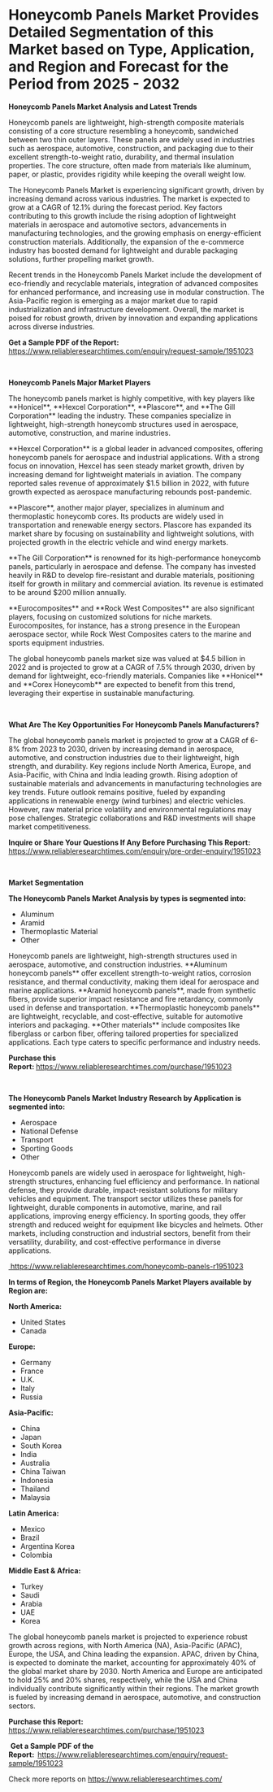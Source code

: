 <p><h1>Honeycomb Panels Market Provides Detailed Segmentation of this Market based on Type, Application, and Region and Forecast for the Period from 2025 - 2032</h1></p><p><strong>Honeycomb Panels Market Analysis and Latest Trends</strong></p>
<p><p>Honeycomb panels are lightweight, high-strength composite materials consisting of a core structure resembling a honeycomb, sandwiched between two thin outer layers. These panels are widely used in industries such as aerospace, automotive, construction, and packaging due to their excellent strength-to-weight ratio, durability, and thermal insulation properties. The core structure, often made from materials like aluminum, paper, or plastic, provides rigidity while keeping the overall weight low.</p><p>The Honeycomb Panels Market is experiencing significant growth, driven by increasing demand across various industries. The market is expected to grow at a CAGR of 12.1% during the forecast period. Key factors contributing to this growth include the rising adoption of lightweight materials in aerospace and automotive sectors, advancements in manufacturing technologies, and the growing emphasis on energy-efficient construction materials. Additionally, the expansion of the e-commerce industry has boosted demand for lightweight and durable packaging solutions, further propelling market growth.</p><p>Recent trends in the Honeycomb Panels Market include the development of eco-friendly and recyclable materials, integration of advanced composites for enhanced performance, and increasing use in modular construction. The Asia-Pacific region is emerging as a major market due to rapid industrialization and infrastructure development. Overall, the market is poised for robust growth, driven by innovation and expanding applications across diverse industries.</p></p>
<p><strong>Get a Sample PDF of the Report:&nbsp;</strong> <a href="https://www.reliableresearchtimes.com/enquiry/request-sample/1951023?utm_campaign=2040&utm_medium=2&utm_source=Github&utm_content=ia&utm_term=25012025&utm_id=honeycomb-panels">https://www.reliableresearchtimes.com/enquiry/request-sample/1951023</a></p>
<p>&nbsp;</p>
<p><strong>Honeycomb Panels Major Market Players</strong></p>
<p><p>The honeycomb panels market is highly competitive, with key players like **Honicel**, **Hexcel Corporation**, **Plascore**, and **The Gill Corporation** leading the industry. These companies specialize in lightweight, high-strength honeycomb structures used in aerospace, automotive, construction, and marine industries.</p><p>**Hexcel Corporation** is a global leader in advanced composites, offering honeycomb panels for aerospace and industrial applications. With a strong focus on innovation, Hexcel has seen steady market growth, driven by increasing demand for lightweight materials in aviation. The company reported sales revenue of approximately $1.5 billion in 2022, with future growth expected as aerospace manufacturing rebounds post-pandemic.</p><p>**Plascore**, another major player, specializes in aluminum and thermoplastic honeycomb cores. Its products are widely used in transportation and renewable energy sectors. Plascore has expanded its market share by focusing on sustainability and lightweight solutions, with projected growth in the electric vehicle and wind energy markets.</p><p>**The Gill Corporation** is renowned for its high-performance honeycomb panels, particularly in aerospace and defense. The company has invested heavily in R&D to develop fire-resistant and durable materials, positioning itself for growth in military and commercial aviation. Its revenue is estimated to be around $200 million annually.</p><p>**Eurocomposites** and **Rock West Composites** are also significant players, focusing on customized solutions for niche markets. Eurocomposites, for instance, has a strong presence in the European aerospace sector, while Rock West Composites caters to the marine and sports equipment industries.</p><p>The global honeycomb panels market size was valued at $4.5 billion in 2022 and is projected to grow at a CAGR of 7.5% through 2030, driven by demand for lightweight, eco-friendly materials. Companies like **Honicel** and **Corex Honeycomb** are expected to benefit from this trend, leveraging their expertise in sustainable manufacturing.</p></p>
<p>&nbsp;</p>
<p><strong>What Are The Key Opportunities For Honeycomb Panels Manufacturers?</strong></p>
<p><p>The global honeycomb panels market is projected to grow at a CAGR of 6-8% from 2023 to 2030, driven by increasing demand in aerospace, automotive, and construction industries due to their lightweight, high strength, and durability. Key regions include North America, Europe, and Asia-Pacific, with China and India leading growth. Rising adoption of sustainable materials and advancements in manufacturing technologies are key trends. Future outlook remains positive, fueled by expanding applications in renewable energy (wind turbines) and electric vehicles. However, raw material price volatility and environmental regulations may pose challenges. Strategic collaborations and R&D investments will shape market competitiveness.</p></p>
<p><strong>Inquire or Share Your Questions If Any Before Purchasing This Report:</strong> <a href="https://www.reliableresearchtimes.com/enquiry/pre-order-enquiry/1951023?utm_campaign=2040&utm_medium=2&utm_source=Github&utm_content=ia&utm_term=25012025&utm_id=honeycomb-panels">https://www.reliableresearchtimes.com/enquiry/pre-order-enquiry/1951023</a></p>
<p>&nbsp;</p>
<p><strong>Market Segmentation</strong></p>
<p><strong>The Honeycomb Panels Market Analysis by types is segmented into:</strong></p>
<p><ul><li>Aluminum</li><li>Aramid</li><li>Thermoplastic Material</li><li>Other</li></ul></p>
<p><p>Honeycomb panels are lightweight, high-strength structures used in aerospace, automotive, and construction industries. **Aluminum honeycomb panels** offer excellent strength-to-weight ratios, corrosion resistance, and thermal conductivity, making them ideal for aerospace and marine applications. **Aramid honeycomb panels**, made from synthetic fibers, provide superior impact resistance and fire retardancy, commonly used in defense and transportation. **Thermoplastic honeycomb panels** are lightweight, recyclable, and cost-effective, suitable for automotive interiors and packaging. **Other materials** include composites like fiberglass or carbon fiber, offering tailored properties for specialized applications. Each type caters to specific performance and industry needs.</p></p>
<p><strong>Purchase this Report:&nbsp;</strong><a href="https://www.reliableresearchtimes.com/purchase/1951023?utm_campaign=2040&utm_medium=2&utm_source=Github&utm_content=ia&utm_term=25012025&utm_id=honeycomb-panels">https://www.reliableresearchtimes.com/purchase/1951023</a></p>
<p>&nbsp;</p>
<p><strong>The Honeycomb Panels Market Industry Research by Application is segmented into:</strong></p>
<p><ul><li>Aerospace</li><li>National Defense</li><li>Transport</li><li>Sporting Goods</li><li>Other</li></ul></p>
<p><p>Honeycomb panels are widely used in aerospace for lightweight, high-strength structures, enhancing fuel efficiency and performance. In national defense, they provide durable, impact-resistant solutions for military vehicles and equipment. The transport sector utilizes these panels for lightweight, durable components in automotive, marine, and rail applications, improving energy efficiency. In sporting goods, they offer strength and reduced weight for equipment like bicycles and helmets. Other markets, including construction and industrial sectors, benefit from their versatility, durability, and cost-effective performance in diverse applications.</p></p>
<p><a href="https://www.reliableresearchtimes.com/honeycomb-panels-r1951023?utm_campaign=2040&utm_medium=2&utm_source=Github&utm_content=ia&utm_term=25012025&utm_id=honeycomb-panels">&nbsp;https://www.reliableresearchtimes.com/honeycomb-panels-r1951023</a></p>
<p><strong>In terms of Region, the Honeycomb Panels Market Players available by Region are:</strong></p>
<p>
    <p> <strong> North America: </strong>
        <ul>
            <li>United States</li>
            <li>Canada</li>
        </ul>
        </p> 
    <p> <strong> Europe: </strong>
        <ul>
            <li>Germany</li>
            <li>France</li>
            <li>U.K.</li>
            <li>Italy</li>
            <li>Russia</li>
        </ul>
        </p> 
    <p> <strong> Asia-Pacific: </strong>
        <ul>
            <li>China</li>
            <li>Japan</li>
            <li>South Korea</li>
            <li>India</li>
            <li>Australia</li>
            <li>China Taiwan</li>
            <li>Indonesia</li>
            <li>Thailand</li>
            <li>Malaysia</li>
        </ul>
        </p> 
    <p> <strong> Latin America: </strong>
        <ul>
            <li>Mexico</li>
            <li>Brazil</li>
            <li>Argentina Korea</li>
            <li>Colombia</li>
        </ul>
        </p> 
    <p> <strong> Middle East & Africa: </strong>
        <ul>
            <li>Turkey</li>
            <li>Saudi</li>
            <li>Arabia</li>
            <li>UAE</li>
            <li>Korea</li>
        </ul>
    </p>
    </p>
<p><p>The global honeycomb panels market is projected to experience robust growth across regions, with North America (NA), Asia-Pacific (APAC), Europe, the USA, and China leading the expansion. APAC, driven by China, is expected to dominate the market, accounting for approximately 40% of the global market share by 2030. North America and Europe are anticipated to hold 25% and 20% shares, respectively, while the USA and China individually contribute significantly within their regions. The market growth is fueled by increasing demand in aerospace, automotive, and construction sectors.</p></p>
<p><strong>Purchase this Report: </strong><a href="https://www.reliableresearchtimes.com/purchase/1951023?utm_campaign=2040&utm_medium=2&utm_source=Github&utm_content=ia&utm_term=25012025&utm_id=honeycomb-panels">https://www.reliableresearchtimes.com/purchase/1951023</a></p>
<p>&nbsp;<strong>Get a Sample PDF of the Report:&nbsp;&nbsp;</strong><a href="https://www.reliableresearchtimes.com/enquiry/request-sample/1951023?utm_campaign=2040&utm_medium=2&utm_source=Github&utm_content=ia&utm_term=25012025&utm_id=honeycomb-panels">https://www.reliableresearchtimes.com/enquiry/request-sample/1951023</a></p>
<p><strong></strong></p>
<p>Check more reports on <a href="https://www.reliableresearchtimes.com/?utm_campaign=2040&utm_medium=2&utm_source=Github&utm_content=ia&utm_term=25012025&utm_id=honeycomb-panels">https://www.reliableresearchtimes.com/</a></p>